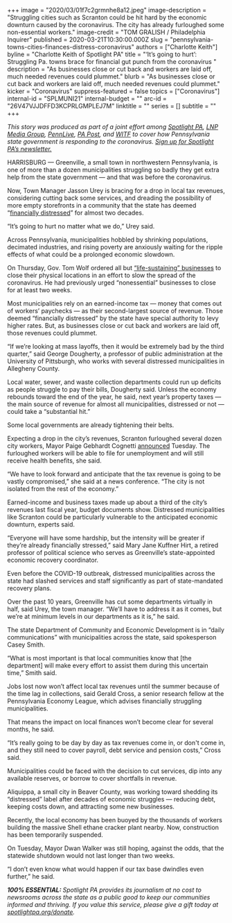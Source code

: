 +++
image = "2020/03/01f7c2grmnhe8a12.jpeg"
image-description = "Struggling cities such as Scranton could be hit hard by the economic downturn caused by the coronavirus. The city has already furloughed some non-essential workers."
image-credit = "TOM GRALISH / Philadelphia Inquirer"
published = 2020-03-21T10:30:00.000Z
slug = "pennsylvania-towns-cities-finances-distress-coronavirus"
authors = ["Charlotte Keith"]
byline = "Charlotte Keith of Spotlight PA"
title = "‘It’s going to hurt’: Struggling Pa. towns brace for financial gut punch from the coronavirus "
description = "As businesses close or cut back and workers are laid off, much needed revenues could plummet."
blurb = "As businesses close or cut back and workers are laid off, much needed revenues could plummet."
kicker = "Coronavirus"
suppress-featured = false
topics = ["Coronavirus"]
internal-id = "SPLMUNI21"
internal-budget = ""
arc-id = "26V47VJJDFFD3KCPRLGMPLEJ7M"
linktitle = ""
series = []
subtitle = ""
+++

<i>This story was produced as part of a joint effort among </i><a href="https://www.spotlightpa.org/"><i>Spotlight PA</i></a><i>, </i><a href="https://lancasteronline.com/"><i>LNP Media Group</i></a><i>, </i><a href="https://www.pennlive.com/"><i>PennLive</i></a><i>, </i><a href="https://papost.org/"><i>PA Post</i></a><i>, and </i><a href="https://www.witf.org/"><i>WITF</i></a><i> to cover how Pennsylvania state government is responding to the coronavirus. </i><a href="https://www.spotlightpa.org/newsletters"><i>Sign up for Spotlight PA’s newsletter.</i></a>

HARRISBURG — Greenville, a small town in northwestern Pennsylvania, is one of more than a dozen municipalities struggling so badly they get extra help from the state government — and that was before the coronavirus.

Now, Town Manager Jasson Urey is bracing for a drop in local tax revenues, considering cutting back some services, and dreading the possibility of more empty storefronts in a community that the state has deemed “<a href="https://dced.pa.gov/local-government/act-47-financial-distress/">financially distressed</a>” for almost two decades.

“It’s going to hurt no matter what we do,” Urey said.

Across Pennsylvania, municipalities hobbled by shrinking populations, decimated industries, and rising poverty are anxiously waiting for the ripple effects of what could be a prolonged economic slowdown.

On Thursday, Gov. Tom Wolf ordered all but <a href="https://www.spotlightpa.org/news/2020/03/pennsylvania-coronavirus-life-sustaining-wolf-mandatory-shutdown-order-full-list/">“life-sustaining” businesses</a> to close their physical locations in an effort to slow the spread of the coronavirus. He had previously urged “nonessential” businesses to close for at least two weeks.

Most municipalities rely on an earned-income tax — money that comes out of workers’ paychecks — as their second-largest source of revenue. Those deemed “financially distressed” by the state have special authority to levy higher rates. But, as businesses close or cut back and workers are laid off, those revenues could plummet.

<script src="https://www.spotlightpa.org/embed.js" async></script><div data-spl-embed-version="1" data-spl-src="https://www.spotlightpa.org/embeds/donate/"></div>

“If we’re looking at mass layoffs, then it would be extremely bad by the third quarter,” said George Dougherty, a professor of public administration at the University of Pittsburgh, who works with several distressed municipalities in Allegheny County.

Local water, sewer, and waste collection departments could run up deficits as people struggle to pay their bills, Dougherty said. Unless the economy rebounds toward the end of the year, he said, next year’s property taxes — the main source of revenue for almost all municipalities, distressed or not — could take a “substantial hit.”

Some local governments are already tightening their belts.

Expecting a drop in the city’s revenues, Scranton furloughed several dozen city workers, Mayor Paige Gebhardt Cognetti <a href="https://www.thetimes-tribune.com/news/scranton-to-furlough-a-few-dozen-noncritical-workers-1.2608503">announced</a> Tuesday. The furloughed workers will be able to file for unemployment and will still receive health benefits, she said.

“We have to look forward and anticipate that the tax revenue is going to be vastly compromised,” she said at a news conference. “The city is not isolated from the rest of the economy.”

Earned-income and business taxes made up about a third of the city’s revenues last fiscal year, budget documents show. Distressed municipalities like Scranton could be particularly vulnerable to the anticipated economic downturn, experts said.

“Everyone will have some hardship, but the intensity will be greater if they’re already financially stressed,” said Mary Jane Kuffner Hirt, a retired professor of political science who serves as Greenville’s state-appointed economic recovery coordinator.

Even before the COVID-19 outbreak, distressed municipalities across the state had slashed services and staff significantly as part of state-mandated recovery plans.

Over the past 10 years, Greenville has cut some departments virtually in half, said Urey, the town manager. “We’ll have to address it as it comes, but we’re at minimum levels in our departments as it is,” he said.

The state Department of Community and Economic Development is in “daily communications” with municipalities across the state, said spokesperson Casey Smith.

“What is most important is that local communities know that [the department] will make every effort to assist them during this uncertain time,” Smith said.

<script src="https://www.spotlightpa.org/embed.js" async></script><div data-spl-embed-version="1" data-spl-src="https://www.spotlightpa.org/embeds/newsletter/"></div>

Jobs lost now won’t affect local tax revenues until the summer because of the time lag in collections, said Gerald Cross, a senior research fellow at the Pennsylvania Economy League, which advises financially struggling municipalities.

That means the impact on local finances won’t become clear for several months, he said.

“It’s really going to be day by day as tax revenues come in, or don't come in, and they still need to cover payroll, debt service and pension costs,” Cross said.

Municipalities could be faced with the decision to cut services, dip into any available reserves, or borrow to cover shortfalls in revenue.

Aliquippa, a small city in Beaver County, was working toward shedding its “distressed” label after decades of economic struggles — reducing debt, keeping costs down, and attracting some new businesses.

Recently, the local economy has been buoyed by the thousands of workers building the massive Shell ethane cracker plant nearby. Now, construction has been temporarily suspended.

On Tuesday, Mayor Dwan Walker was still hoping, against the odds, that the statewide shutdown would not last longer than two weeks.

“I don’t even know what would happen if our tax base dwindles even further,” he said.

<i><b>100% ESSENTIAL: </b></i><i>Spotlight PA provides its journalism at no cost to newsrooms across the state as a public good to keep our communities informed and thriving. If you value this service, please give a gift today at </i><a href="https://www.spotlightpa.org/donate"><i>spotlightpa.org/donate</i></a><i>.</i>

<script src="https://www.spotlightpa.org/embed.js" async></script><div data-spl-embed-version="1" data-spl-src="https://www.spotlightpa.org/embeds/tips/?tip_text=Do%20you%20have%20a%20tip%20about%20%3Cb%3Ehow%20Pa.'s%20government%20is%20responding%20to%20the%20coronavirus%3C%2Fb%3E%3F%20Tell%20us."></div>
